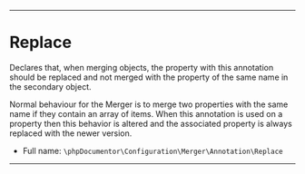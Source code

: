 ***

# Replace

Declares that, when merging objects, the property with this annotation should be replaced and not merged with the
property of the same name in the secondary object.

Normal behaviour for the Merger is to merge two properties with the same name if they contain an array of items. When
this annotation is used on a property then this behavior is altered and the associated property is always replaced with
the newer version.

* Full name: `\phpDocumentor\Configuration\Merger\Annotation\Replace`

***

